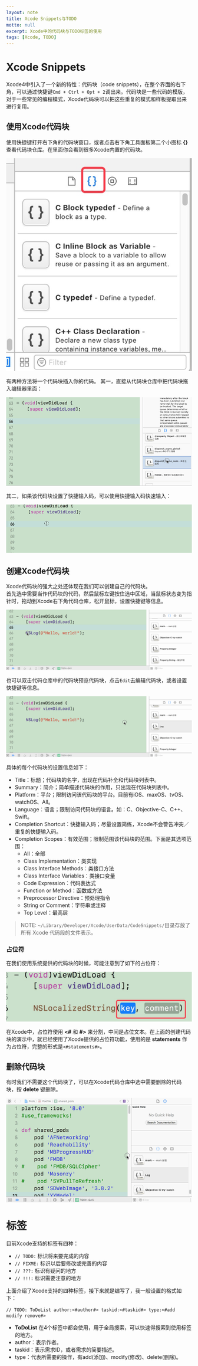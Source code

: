 ```yaml
---
layout: note
title: Xcode Snippets与TODO
motto: null
excerpt: Xcode中的代码块与TODO标签的使用
tags: [Xcode, TODO]
---
```


<!-- * TOC-
{:toc} -->

# Xcode Snippets  

Xcode4中引入了一个新的特性：代码块（code snippets），在整个界面的右下角，可以通过快捷键`Cmd + Ctrl + Opt + 2`调出来。代码块是一些代码的模版，对于一些常见的编程模式，Xcode代码块可以把这些重复的模式和样板提取出来进行复用。  

## 使用Xcode代码块  

使用快捷键打开右下角的代码块窗口，或者点击右下角工具面板第二个小图标 **{}** 查看代码块仓库。在里面你会看到很多Xcode内置的代码块。    

![代码仓库窗口](/assets/notes/codesnippets/repository.png)

有两种方法将一个代码块插入你的代码。 
其一，直接从代码块仓库中把代码块拖入编辑器里面：  

![拖动使用代码块](/assets/notes/codesnippets/drag.gif)

其二，如果该代码块设置了快捷输入码，可以使用快捷输入码快速输入：  

![快捷键使用代码块](/assets/notes/codesnippets/shortcut.gif)

## 创建Xcode代码块  

Xcode代码块的强大之处还体现在我们可以创建自己的代码块。  
首先选中需要当作代码块的代码，然后鼠标左键按住选中区域，当鼠标状态变为指针时，拖动到Xcode右下角代码仓库，松开鼠标，设置快捷键等信息。  

![创建代码块](/assets/notes/codesnippets/create.gif)

也可以双击代码仓库中的代码块预览代码块，点击`Edit`去编辑代码块，或者设置快捷键等信息。  

![设置代码块](/assets/notes/codesnippets/setup.gif)

具体的每个代码块的设置信息如下：  

 - Title：标题；代码块的名字，出现在代码补全和代码块列表中。
 - Summary：简介；简单描述代码块的作用，只出现在代码块列表中。
 - Platform：平台；限制访问该代码块的平台。目前有iOS、maxOS、tvOS、watchOS、All。
 - Language：语言；限制访问代码块的语言。如：C、Objective-C、C++、Swift。
 - Completion Shortcut：快捷输入码；尽量设置简练，Xcode不会警告冲突／重复的快捷输入码。
 - Completion Scopes：有效范围；限制范围该代码块的范围。下面是其选项范围：  
     - All：全部
     - Class Implementation：类实现
     - Class Interface Methods：类接口方法
     - Class Interface Variables：类接口变量
     - Code Expression：代码表达式
     - Function or Method：函数或方法
     - Preprocessor Directive：预处理指令
     - String or Comment：字符串或注释
     - Top Level：最高层

> NOTE: `~/Library/Developer/Xcode/UserData/CodeSnippets/`目录存放了所有 Xcode 代码段的文件表示。

### 占位符  

在我们使用系统提供的代码块的时候，可能注意到了如下的占位符：  

![占位符](/assets/notes/codesnippets/placeholder.png)

在Xcode中，占位符使用 **<#** 和 **#>** 来分割，中间是占位文本。在上面的创建代码块的演示中，就已经使用了Xcode提供的占位符功能，使用的是 **statements** 作为占位符，完整的形式是`<#statements#>`。  

## 删除代码块  

有时我们不需要这个代码块了，可以在Xcode代码仓库中选中需要删除的代码块，按 **delete** 键删除。  

![删除代码块](/assets/notes/codesnippets/delete.gif)

# 标签  

目前Xcode支持的标签有四种：  
 
 - `// TODO:` 标识将来要完成的内容
 - `// FIXME:` 标识以后要修改或完善的内容
 - `// ???:` 标识有疑问的地方
 - `// !!!:` 标识需要注意的地方

上面介绍了Xcode支持的四种标签，接下来就是编写了，我一般设置的格式如下：  

```objc
// TODO: ToDoList author:<#author#> taskid:<#taskid#> type:<#add modify remove#>
```

 - **ToDoList** 在4个标签中都会使用，用于全局搜索，可以快速得搜索到使用标签的地方。
 - author：表示作者。
 - taskid：表示需求ID，或者需求的简要描述。
 - type：代表所需要的操作，有add(添加)、modify(修改)、delete(删除)。
